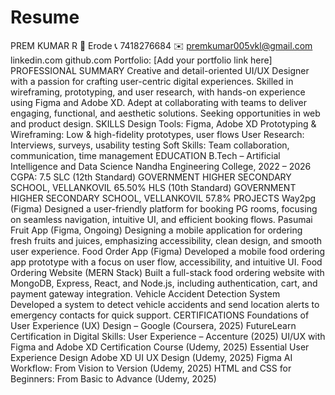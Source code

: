 # Resume
PREM KUMAR R
📍 Erode
📞 7418276684
✉️ premkumar005vkl@gmail.com
linkedin.com
github.com
Portfolio: [Add your portfolio link here]
PROFESSIONAL SUMMARY
Creative and detail-oriented UI/UX Designer with a passion for crafting user-centric digital experiences. Skilled in wireframing, prototyping, and user research, with hands-on experience using Figma and Adobe XD. Adept at collaborating with teams to deliver engaging, functional, and aesthetic solutions. Seeking opportunities in web and product design.
SKILLS
Design Tools: Figma, Adobe XD
Prototyping & Wireframing: Low & high-fidelity prototypes, user flows
User Research: Interviews, surveys, usability testing
Soft Skills: Team collaboration, communication, time management
EDUCATION
B.Tech – Artificial Intelligence and Data Science
Nandha Engineering College, 2022 – 2026
CGPA: 7.5
SLC (12th Standard)
GOVERNMENT HIGHER SECONDARY SCHOOL, VELLANKOVIL
65.50%
HLS (10th Standard)
GOVERNMENT HIGHER SECONDARY SCHOOL, VELLANKOVIL
57.8%
PROJECTS
Way2pg (Figma)
Designed a user-friendly platform for booking PG rooms, focusing on seamless navigation, intuitive UI, and efficient booking flows.
Pasumai Fruit App (Figma, Ongoing)
Designing a mobile application for ordering fresh fruits and juices, emphasizing accessibility, clean design, and smooth user experience.
Food Order App (Figma)
Developed a mobile food ordering app prototype with a focus on user flow, accessibility, and intuitive UI.
Food Ordering Website (MERN Stack)
Built a full-stack food ordering website with MongoDB, Express, React, and Node.js, including authentication, cart, and payment gateway integration.
Vehicle Accident Detection System
Developed a system to detect vehicle accidents and send location alerts to emergency contacts for quick support.
CERTIFICATIONS
Foundations of User Experience (UX) Design – Google (Coursera, 2025)
FutureLearn Certification in Digital Skills: User Experience – Accenture (2025)
UI/UX with Figma and Adobe XD Certification Course (Udemy, 2025)
Essential User Experience Design Adobe XD UI UX Design (Udemy, 2025)
Figma AI Workflow: From Vision to Version (Udemy, 2025)
HTML and CSS for Beginners: From Basic to Advance (Udemy, 2025)
